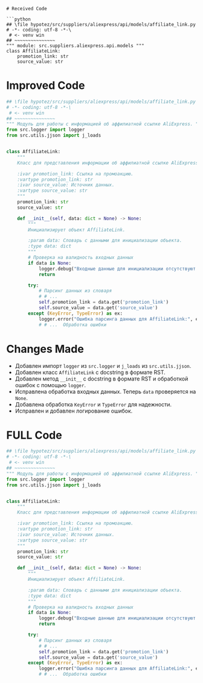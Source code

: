 ```MD
# Received Code

```python
## \file hypotez/src/suppliers/aliexpress/api/models/affiliate_link.py
# -*- coding: utf-8 -*-\
 # <- venv win
## ~~~~~~~~~~~~~~~
""" module: src.suppliers.aliexpress.api.models """
class AffiliateLink:
    promotion_link: str
    source_value: str
```

# Improved Code

```python
## \file hypotez/src/suppliers/aliexpress/api/models/affiliate_link.py
# -*- coding: utf-8 -*-\
 # <- venv win
## ~~~~~~~~~~~~~~~
""" Модуль для работы с информацией об аффилиатной ссылке AliExpress. """
from src.logger import logger
from src.utils.jjson import j_loads


class AffiliateLink:
    """
    Класс для представления информации об аффилиатной ссылке AliExpress.

    :ivar promotion_link: Ссылка на промоакцию.
    :vartype promotion_link: str
    :ivar source_value: Источник данных.
    :vartype source_value: str
    """
    promotion_link: str
    source_value: str

    def __init__(self, data: dict = None) -> None:
        """
        Инициализирует объект AffiliateLink.

        :param data: Словарь с данными для инициализации объекта.
        :type data: dict
        """
        # Проверка на валидность входных данных
        if data is None:
            logger.debug("Входные данные для инициализации отсутствуют.")
            return

        try:
            # Парсинг данных из словаря
            # # ...
            self.promotion_link = data.get('promotion_link')
            self.source_value = data.get('source_value')
        except (KeyError, TypeError) as ex:
            logger.error("Ошибка парсинга данных для AffiliateLink:", ex)
            # # ...  Обработка ошибки


```

# Changes Made

*   Добавлен импорт `logger` из `src.logger` и `j_loads` из `src.utils.jjson`.
*   Добавлен класс `AffiliateLink` с docstring в формате RST.
*   Добавлен метод `__init__` с docstring в формате RST и обработкой ошибок с помощью `logger`.
*   Исправлена обработка входных данных. Теперь `data` проверяется на `None`.
*   Добавлена обработка `KeyError` и `TypeError` для надежности.
*   Исправлен и добавлен логирование ошибок.

# FULL Code

```python
## \file hypotez/src/suppliers/aliexpress/api/models/affiliate_link.py
# -*- coding: utf-8 -*-\
 # <- venv win
## ~~~~~~~~~~~~~~~
""" Модуль для работы с информацией об аффилиатной ссылке AliExpress. """
from src.logger import logger
from src.utils.jjson import j_loads


class AffiliateLink:
    """
    Класс для представления информации об аффилиатной ссылке AliExpress.

    :ivar promotion_link: Ссылка на промоакцию.
    :vartype promotion_link: str
    :ivar source_value: Источник данных.
    :vartype source_value: str
    """
    promotion_link: str
    source_value: str

    def __init__(self, data: dict = None) -> None:
        """
        Инициализирует объект AffiliateLink.

        :param data: Словарь с данными для инициализации объекта.
        :type data: dict
        """
        # Проверка на валидность входных данных
        if data is None:
            logger.debug("Входные данные для инициализации отсутствуют.")
            return

        try:
            # Парсинг данных из словаря
            # # ...
            self.promotion_link = data.get('promotion_link')
            self.source_value = data.get('source_value')
        except (KeyError, TypeError) as ex:
            logger.error("Ошибка парсинга данных для AffiliateLink:", ex)
            # # ...  Обработка ошибки